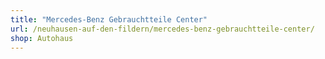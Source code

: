 ```yaml
---
title: "Mercedes-Benz Gebrauchtteile Center"
url: /neuhausen-auf-den-fildern/mercedes-benz-gebrauchtteile-center/
shop: Autohaus
---
```


